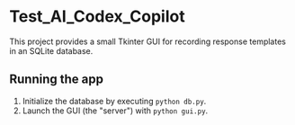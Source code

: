 # Test_AI_Codex_Copilot

This project provides a small Tkinter GUI for recording response templates in an SQLite database.

## Running the app
1. Initialize the database by executing `python db.py`.
2. Launch the GUI (the "server") with `python gui.py`.
